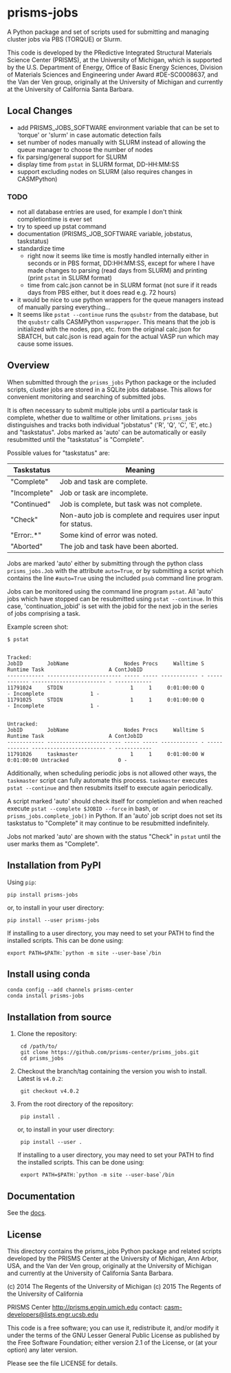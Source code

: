 prisms-jobs
===========

A Python package and set of scripts used for submitting and managing
cluster jobs via PBS (TORQUE) or Slurm.

This code is developed by the PRedictive Integrated Structural Materials Science Center (PRISMS), at the University of Michigan, which is supported by the U.S. Department of Energy, Office of Basic Energy Sciences, Division of Materials Sciences and Engineering under Award #DE-SC0008637, and the Van der Ven group, originally at the University of Michigan and
currently at the University of California Santa Barbara.


## Local Changes
- add PRISMS_JOBS_SOFTWARE environment variable that can be set to 'torque' or 'slurm' in case automatic detection fails
- set number of nodes manually with SLURM instead of allowing the queue manager to choose the number of nodes
- fix parsing/general support for SLURM
- display time from ``pstat`` in SLURM format, DD-HH:MM:SS
- support excluding nodes on SLURM (also requires changes in CASMPython)

### TODO
- not all database entries are used, for example I don't think completiontime is ever set
- try to speed up pstat command
- documentation (PRISMS_JOB_SOFTWARE variable, jobstatus, taskstatus)
- standardize time
  - right now it seems like time is mostly handled internally either in seconds or in PBS format, DD:HH:MM:SS, except for where I have made changes to parsing (read days from SLURM) and printing (print ``pstat`` in SLURM format)
  - time from calc.json cannot be in SLURM format (not sure if it reads days from PBS either, but it does read e.g. 72 hours)
- it would be nice to use python wrappers for the queue managers instead of manually parsing everything...
- It seems like ``pstat --continue`` runs the ``qsubstr`` from the database, but the ``qsubstr`` calls CASMPython ``vaspwrapper``. This means that the job is initialized with the nodes, ppn, etc. from the original calc.json for SBATCH, but calc.json is read again for the actual VASP run which may cause some issues.

## Overview

When submitted through the ``prisms_jobs`` Python package or the included scripts,
cluster jobs are stored in a SQLite jobs database. This allows for convenient
monitoring and searching of submitted jobs.

It is often necessary to submit multiple jobs until a particular task is complete,
whether due to walltime or other limitations. ``prisms_jobs`` distinguishes and
tracks both individual "jobstatus" ('R', 'Q', 'C', 'E', etc.) and "taskstatus".
Jobs marked as 'auto' can be automatically or easily resubmitted until the
"taskstatus" is "Complete".

Possible values for "taskstatus" are:

| Taskstatus | Meaning                                                     |
|------------|-------------------------------------------------------------|
|"Complete"  |Job and task are complete.                                   |
|"Incomplete"|Job or task are incomplete.                                  |
|"Continued" |Job is complete, but task was not complete.                  |
|"Check"     |Non-auto job is complete and requires user input for status. |
|"Error:.*"  |Some kind of error was noted.                                |
|"Aborted"   |The job and task have been aborted.                          |


Jobs are marked 'auto' either by submitting through the python class ``prisms_jobs.Job``
with the attribute ``auto=True``, or by submitting a script which contains
the line ``#auto=True`` using the included ``psub`` command line program.  

Jobs can be monitored using the command line program ``pstat``. All 'auto' jobs
which have stopped can be resubmitted using ``pstat --continue``. In this case,
'continuation_jobid' is set with the jobid for the next job in the series of jobs
comprising a task.

Example screen shot:

    $ pstat


    Tracked:
    JobID        JobName                  Nodes Procs     Walltime S      Runtime Task                     A ContJobID   
    ------------ ------------------------ ----- ----- ------------ - ------------ ------------------------ - ------------
    11791024     STDIN                      1     1     0:01:00:00 Q            - Incomplete               1 -           
    11791025     STDIN                      1     1     0:01:00:00 Q            - Incomplete               1 -           


    Untracked:
    JobID        JobName                  Nodes Procs     Walltime S      Runtime Task                     A ContJobID   
    ------------ ------------------------ ----- ----- ------------ - ------------ ------------------------ - ------------
    11791026     taskmaster                 1     1     0:01:00:00 W   0:01:00:00 Untracked                0 -           

Additionally, when scheduling periodic jobs is not allowed other ways, the
``taskmaster`` script can fully automate this process. ``taskmaster`` executes
``pstat --continue`` and then resubmits itself to execute again periodically.

A script marked 'auto' should check itself for completion and when reached execute
``pstat --complete $JOBID --force`` in bash, or ``prisms_jobs.complete_job()`` in Python. If an 'auto' job script does not set its taskstatus to "Complete" it may continue
to be resubmitted indefinitely.    

Jobs not marked 'auto' are shown with the status "Check" in ``pstat`` until the user
marks them as "Complete".


## Installation from PyPI

Using ``pip``:

    pip install prisms-jobs

or, to install in your user directory:

   	pip install --user prisms-jobs

If installing to a user directory, you may need to set your PATH to find the installed scripts. This can be done using:

   	export PATH=$PATH:`python -m site --user-base`/bin


## Install using conda

    conda config --add channels prisms-center
    conda install prisms-jobs


## Installation from source

1. Clone the repository:

        cd /path/to/
        git clone https://github.com/prisms-center/prisms_jobs.git
        cd prisms_jobs

2. Checkout the branch/tag containing the version you wish to install. Latest is ``v4.0.2``:

        git checkout v4.0.2

2. From the root directory of the repository:

        pip install .

   or, to install in your user directory:

   		pip install --user .

   If installing to a user directory, you may need to set your PATH to find the installed scripts. This can be done using:

   		export PATH=$PATH:`python -m site --user-base`/bin


## Documentation

See the [docs](https://prisms-center.github.io/prisms_jobs_docs/).


## License

This directory contains the prisms_jobs Python package and related scripts developed
by the PRISMS Center at the University of Michigan, Ann Arbor, USA, and
the Van der Ven group, originally at the University of Michigan and
currently at the University of California Santa Barbara.

(c) 2014 The Regents of the University of Michigan
(c) 2015 The Regents of the University of California

PRISMS Center http://prisms.engin.umich.edu
contact: casm-developers@lists.engr.ucsb.edu

This code is a free software; you can use it, redistribute it,
and/or modify it under the terms of the GNU Lesser General Public
License as published by the Free Software Foundation; either version
2.1 of the License, or (at your option) any later version.

Please see the file LICENSE for details.
